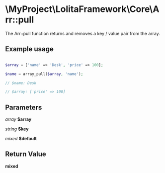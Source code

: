 \MyProject\LolitaFramework\Core\Arr::pull
===

The Arr::pull function returns and removes a key / value pair from the array.

Example usage
---
```php

$array = ['name' => 'Desk', 'price' => 100];

$name = array_pull($array, 'name');

// $name: Desk

// $array: ['price' => 100]

```

Parameters
---

_array_   __$array__

_string_  __$key__

_mixed_   __$default__

Return Value
---
__mixed__
